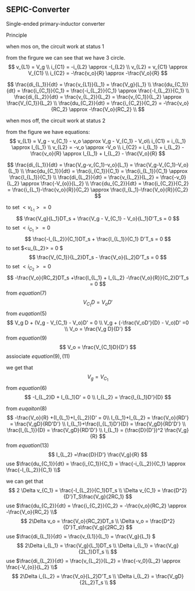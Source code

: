 ## SEPIC-Converter 

Single-ended primary-inductor converter



Principle 

when mos on, the circuit work at status 1

from the firgure we can see that we have 3 circle.
$$
v_{L1} = V_g \\
i_{C1} = -i_{L2} \approx -I_{L2} \\
v_{L2} = v_{C1} \approx V_{C1} \\
i_{C2} = -\frac{v_o}{R} \approx -\frac{V_o}{R}
$$

$$
\frac{di_{L_1}}{dt} = \frac{v_{L1}}{L_1} = \frac{V_g}{L_1} \\
\frac{du_{C_1}}{dt} = \frac{i_{C_1}}{C_1} = \frac{-i_{L_2}}{C_1} \approx \frac{-I_{L_2}}{C_1} \\
\frac{di_{L_2}}{dt} = \frac{v_{L_2}}{L_2} = \frac{v_{C_1}}{L_2} \approx \frac{V_{C_1}}{L_2} \\
\frac{du_{C_2}}{dt} = \frac{i_{C_2}}{C_2} = -\frac{v_o}{RC_2} \approx -\frac{V_o}{RC_2} \\
$$

when mos off, the circuit work at status 2 

from the figure we have equations:
$$
v_{L1} = V_g - v_{C_1} - v_o \approx V_g - V_{C_1} - V_o\\
i_{C1} = i_{L_1} \approx I_{L_1} \\
v_{L2} = -v_o \approx -V_o \\
i_{C2} = i_{L_1} + i_{L_2} - \frac{v_o}{R} \approx I_{L_1} + I_{L_2} - \frac{V_o}{R}
$$

$$
\frac{di_{L_1}}{dt} = \frac{V_g-v_{C_1}-v_o}{L_1} = \frac{V_g-V_{C_1}-V_o}{L_1} \\
\frac{du_{C_1}}{dt} = \frac{i_{C_1}}{C_1} = \frac{i_{L_1}}{C_1} \approx \frac{I_{L_1}}{C_1} \\
\frac{di_{L_2}}{dt} = \frac{v_{L_2}}{L_2} = \frac{-v_0}{L_2} \approx \frac{-V_{o}}{L_2} \\
\frac{du_{C_2}}{dt} = \frac{i_{C_2}}{C_2} = \frac{i_{L_1}-\frac{v_o}{R}}{C_2} \approx \frac{I_{L_1}-\frac{V_o}{R}}{C_2}
$$

to set $<v_{L_1}> = 0$ 
$$
\frac{V_g}{L_1}DT_s + \frac{V_g - V_{C_1} - V_o}{L_1}D'T_s = 0
$$
to set $<i_{C_1}> = 0$
$$
\frac{-I_{L_2}}{C_1}DT_s + \frac{I_{L_1}}{C_1} D'T_s = 0
$$
to set $<u_{L_2}> = 0 $
$$
\frac{V_{C_1}}{L_2}DT_s - \frac{V_o}{L_2}D'T_s = 0
$$
to set $<i_{C_2}> = 0$
$$
-\frac{V_o}{RC_2}DT_s +\frac{I_{L_1} + I_{L_2} -\frac{V_o}{R}}{C_2}D'T_s = 0
$$
 from $equation (7)$  
$$
V_{C_1}D =  V_o D'
$$
from $euqation(5)$ 
$$
V_g D + (V_g - V_{C_1} - V_o)D' = 0 \\ 
V_g + (-\frac{V_oD'}{D} - V_o)D' =0 \\
V_o = \frac{V_g D}{D'}
$$
from $equation(9)$
$$
V_o = \frac{V_{C_1}D}{D'}
$$
assiociate $equation(9),(11)$

we get that 
$$
V_g = V_{C_1}
$$
from $equation(6)$
$$
-I_{L_2}D + I_{L_1}D' = 0 \\
I_{L_2} = \frac{I_{L_1}D'}{D}
$$


from $euqaiton (8)$
$$
-\frac{V_o}{R} +(I_{L_1}+I_{L_2})D' = 0\\
I_{L_1}+I_{L_2} = \frac{V_o}{RD'} = \frac{V_gD}{RD'D'} \\
I_{L_1}+\frac{I_{L_1}D'}{D} = \frac{V_gD}{RD'D'} \\
\frac{I_{L_1}}{D} = \frac{V_gD}{RD'D'} \\
I_{L_1} = (\frac{D}{D'})^2 \frac{V_g}{R}
$$
from $equation(13)$ 
$$
I_{L_2} =\frac{D}{D'} \frac{V_g}{R}
$$
use $\frac{du_{C_1}}{dt} = \frac{i_{C_1}}{C_1} = \frac{-i_{L_2}}{C_1} \approx \frac{-I_{L_2}}{C_1} \\$

we can get that 
$$
2 \Delta v_{C_1} = \frac{-I_{L_2}}{C_1}DT_s \\
\Delta v_{C_1} = \frac{D^2}{D'}T_S\frac{V_g}{2RC_1}
$$
use $\frac{du_{C_2}}{dt} = \frac{i_{C_2}}{C_2} = -\frac{v_o}{RC_2} \approx -\frac{V_o}{RC_2} \\$
$$
2\Delta v_o = \frac{V_o}{RC_2}DT_s \\
\Delta v_o = \frac{D^2}{D'}T_s\frac{V_g}{2RC_2}
$$
use $\frac{di_{L_1}}{dt} = \frac{v_{L1}}{L_1} = \frac{V_g}{L_1} $
$$
2\Delta i_{L_1} = \frac{V_g}{L_1}DT_s \\
\Delta i_{L_1} = \frac{V_g}{2L_1}DT_s \\
$$
use $\frac{di_{L_2}}{dt} = \frac{v_{L_2}}{L_2} = \frac{-v_0}{L_2} \approx \frac{-V_{o}}{L_2} \\$
$$
2\Delta i_{L_2} = \frac{V_o}{L_2}D'T_s \\
\Delta i_{L_2} = \frac{V_gD}{2L_2}T_s \\
$$
